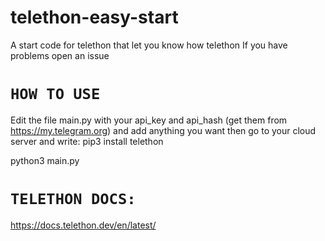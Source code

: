 # telethon-easy-start
A start code for telethon that let you know how telethon
If you have problems open an issue

<code><h1>HOW TO USE</h1></code>
Edit the file main.py with your api_key and api_hash (get them from https://my.telegram.org) and add anything you want then go to your cloud server and write:
pip3 install telethon 

python3 main.py 

<code><h1>TELETHON DOCS:</h1></code>
https://docs.telethon.dev/en/latest/

